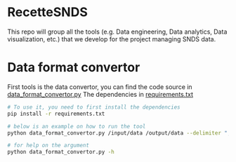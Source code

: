 # RecetteSNDS

This repo will group all the tools (e.g. Data engineering, Data analytics, Data visualization, etc.) that we develop
for the project managing SNDS data.

# Data format convertor

First tools is the data convertor, you can find the code source in [data_format_convertor.py](tools/data_format_convertor/src/data_format_convertor.py)
The dependencies in [requirements.txt](tools/data_format_convertor/requirements.txt)

```bash
# To use it, you need to first install the dependencies 
pip install -r requirements.txt

# below is an example on how to run the tool
python data_format_convertor.py /input/data /output/data --delimiter ";" --encoding windows-1252 --partitionColumns Type,Taille

# for help on the argument 
python data_format_convertor.py -h
```
